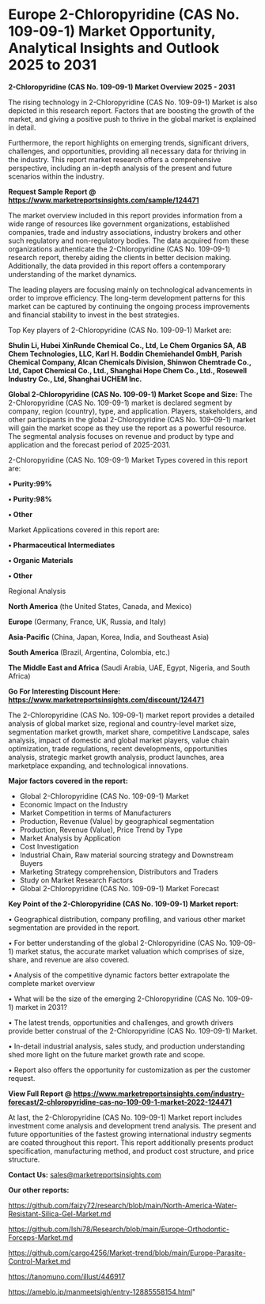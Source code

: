 # Europe 2-Chloropyridine (CAS No. 109-09-1) Market Opportunity, Analytical Insights and Outlook 2025 to 2031

<Strong> 2-Chloropyridine (CAS No. 109-09-1) Market Overview 2025 - 2031</strong>

The rising technology in 2-Chloropyridine (CAS No. 109-09-1) Market is also depicted in this research report. Factors that are boosting the growth of the market, and giving a positive push to thrive in the global market is explained in detail.

Furthermore, the report highlights on emerging trends, significant drivers, challenges, and opportunities, providing all necessary data for thriving in the industry. This report market research offers a comprehensive perspective, including an in-depth analysis of the present and future scenarios within the industry.

<strong>Request Sample Report @ <a href=https://www.marketreportsinsights.com/sample/124471>https://www.marketreportsinsights.com/sample/124471</a></strong>

The market overview included in this report provides information from a wide range of resources like government organizations, established companies, trade and industry associations, industry brokers and other such regulatory and non-regulatory bodies. The data acquired from these organizations authenticate the 2-Chloropyridine (CAS No. 109-09-1) research report, thereby aiding the clients in better decision making. Additionally, the data provided in this report offers a contemporary understanding of the market dynamics.

The leading players are focusing mainly on technological advancements in order to improve efficiency. The long-term development patterns for this market can be captured by continuing the ongoing process improvements and financial stability to invest in the best strategies.

Top Key players of 2-Chloropyridine (CAS No. 109-09-1) Market are:

<strong>Shulin Li, Hubei XinRunde Chemical Co., Ltd, Le Chem Organics SA, AB Chem Technologies, LLC, Karl H. Boddin Chemiehandel GmbH, Parish Chemical Company, Alcan Chemicals Division, Shinwon Chemtrade Co., Ltd, Capot Chemical Co., Ltd., Shanghai Hope Chem Co., Ltd., Rosewell Industry Co., Ltd, Shanghai UCHEM Inc.</strong>

<strong><b>Global 2-Chloropyridine (CAS No. 109-09-1) Market Scope and Size:</b></strong>
The 2-Chloropyridine (CAS No. 109-09-1) market is declared segment by company, region (country), type, and application. Players, stakeholders, and other participants in the global 2-Chloropyridine (CAS No. 109-09-1) market will gain the market scope as they use the report as a powerful resource. The segmental analysis focuses on revenue and product by type and application and the forecast period of 2025-2031.

2-Chloropyridine (CAS No. 109-09-1) Market Types covered in this report are:

<strong>• Purity:99%

• Purity:98%

• Other</strong>

Market Applications covered in this report are:

<strong>• Pharmaceutical Intermediates

• Organic Materials

• Other</strong> 

Regional Analysis

<strong>North America</strong> (the United States, Canada, and Mexico)

<strong>Europe</strong> (Germany, France, UK, Russia, and Italy)

<strong>Asia-Pacific</strong> (China, Japan, Korea, India, and Southeast Asia)

<strong>South America</strong> (Brazil, Argentina, Colombia, etc.)

<strong>The Middle East and Africa</strong> (Saudi Arabia, UAE, Egypt, Nigeria, and South Africa)

<strong>Go For Interesting Discount Here: <a href=https://www.marketreportsinsights.com/discount/124471>https://www.marketreportsinsights.com/discount/124471</a></strong>

The 2-Chloropyridine (CAS No. 109-09-1) market report provides a detailed analysis of global market size, regional and country-level market size, segmentation market growth, market share, competitive Landscape, sales analysis, impact of domestic and global market players, value chain optimization, trade regulations, recent developments, opportunities analysis, strategic market growth analysis, product launches, area marketplace expanding, and technological innovations.

<strong><b>Major factors covered in the report:</b></strong>
<ul>
  <li>Global 2-Chloropyridine (CAS No. 109-09-1) Market </li>
  <li>Economic Impact on the Industry</li>
  <li>Market Competition in terms of Manufacturers</li>
  <li>Production, Revenue (Value) by geographical segmentation</li>
  <li>Production, Revenue (Value), Price Trend by Type</li>
  <li>Market Analysis by Application</li>
  <li>Cost Investigation</li>
  <li>Industrial Chain, Raw material sourcing strategy and Downstream Buyers</li>
  <li>Marketing Strategy comprehension, Distributors and Traders</li>
  <li>Study on Market Research Factors</li>
  <li>Global 2-Chloropyridine (CAS No. 109-09-1) Market Forecast</li>
</ul>

<strong><b>Key Point of the 2-Chloropyridine (CAS No. 109-09-1) Market report:</b></strong>

• Geographical distribution, company profiling, and various other market segmentation are provided in the report.

• For better understanding of the global 2-Chloropyridine (CAS No. 109-09-1) market status, the accurate market valuation which comprises of size, share, and revenue are also covered.

• Analysis of the competitive dynamic factors better extrapolate the complete market overview

• What will be the size of the emerging 2-Chloropyridine (CAS No. 109-09-1) market in 2031?

• The latest trends, opportunities and challenges, and growth drivers provide better construal of the 2-Chloropyridine (CAS No. 109-09-1) Market.

• In-detail industrial analysis, sales study, and production understanding shed more light on the future market growth rate and scope.

• Report also offers the opportunity for customization as per the customer request.

<strong><b>View Full Report @ <a href=https://www.marketreportsinsights.com/industry-forecast/2-chloropyridine-cas-no-109-09-1-market-2022-124471>https://www.marketreportsinsights.com/industry-forecast/2-chloropyridine-cas-no-109-09-1-market-2022-124471</a></b></strong>


At last, the 2-Chloropyridine (CAS No. 109-09-1) Market report includes investment come analysis and development trend analysis. The present and future opportunities of the fastest growing international industry segments are coated throughout this report. This report additionally presents product specification, manufacturing method, and product cost structure, and price structure.

<strong>Contact Us:</strong>
sales@marketreportsinsights.com

<strong>Our other reports:</strong>

<a href=https://github.com/faizy72/research/blob/main/North-America-Water-Resistant-Silica-Gel-Market.md>https://github.com/faizy72/research/blob/main/North-America-Water-Resistant-Silica-Gel-Market.md</a>

<a href=https://github.com/Ishi78/Research/blob/main/Europe-Orthodontic-Forceps-Market.md>https://github.com/Ishi78/Research/blob/main/Europe-Orthodontic-Forceps-Market.md</a>

<a href=https://github.com/cargo4256/Market-trend/blob/main/Europe-Parasite-Control-Market.md>https://github.com/cargo4256/Market-trend/blob/main/Europe-Parasite-Control-Market.md</a>

<a href=https://tanomuno.com/illust/446917>https://tanomuno.com/illust/446917</a>

<a href=https://ameblo.jp/manmeetsigh/entry-12885558154.html>https://ameblo.jp/manmeetsigh/entry-12885558154.html</a>"
